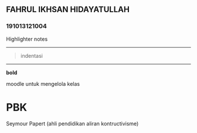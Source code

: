 ## FAHRUL IKHSAN HIDAYATULLAH
### 191013121004 
Highlighter notes

---
> indentasi
---

**bold**

moodle untuk mengelola kelas

# PBK

Seymour Papert (ahli pendidikan aliran kontructivisme)
